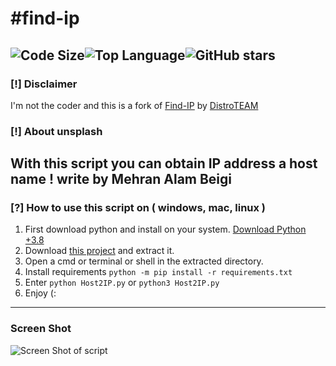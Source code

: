 #find-ip
=================================
![Code Size](https://img.shields.io/github/languages/code-size/distroteam/find-ip)![Top Language](https://img.shields.io/github/languages/top/distroteam/find-ip)![GitHub stars](https://img.shields.io/github/stars/distroteam/find-ip)
--------------------------------------------------------------------
### [!] Disclaimer
I'm not the coder and this is a fork of [Find-IP]("https://github.com/DistroTEAM/Find-IP") by [DistroTEAM]("https://github.com/DistroTEAM)

### [!] About unsplash
With this script you can obtain IP address a host name !
write by Mehran Alam Beigi
--------------------------------------------------------------------
### [?] How to use this script on ( windows, mac, linux )
1. First download python and install on your system. [Download Python +3.8](https://www.python.org/downloads/)
2. Download [this project](https://codeload.github.com/IHosseini083/Host2IP/zip/main) and extract it.
3. Open a cmd or terminal or shell in the extracted directory.
4. Install requirements `python -m pip install -r requirements.txt`
5. Enter `python Host2IP.py` or `python3 Host2IP.py`
6. Enjoy (:
--------------------------------------------------------------------
### Screen Shot
![Screen Shot of script](https://github.com/IHosseini083/Host2IP/blob/master/ss/img.png "Screen Shot of script")

 
